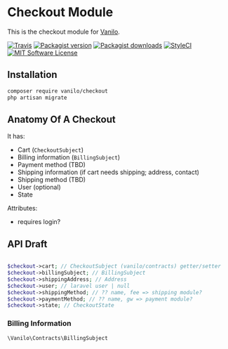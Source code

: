 # Checkout Module

This is the checkout module for [Vanilo](https://vanilo.io).

[![Travis](https://img.shields.io/travis/vanilophp/checkout.svg?style=flat-square)](https://travis-ci.org/vanilophp/checkout)
[![Packagist version](https://img.shields.io/packagist/vpre/vanilo/checkout.svg?style=flat-square)](https://packagist.org/packages/vanilo/checkout)
[![Packagist downloads](https://img.shields.io/packagist/dt/vanilo/checkout.svg?style=flat-square)](https://packagist.org/packages/vanilo/checkout)
[![StyleCI](https://styleci.io/repos/109258256/shield?branch=master)](https://styleci.io/repos/109258256)
[![MIT Software License](https://img.shields.io/badge/license-MIT-blue.svg?style=flat-square)](LICENSE.md)

## Installation

```bash
composer require vanilo/checkout
php artisan migrate
```

## Anatomy Of A Checkout

It has:

- Cart (`CheckoutSubject`)
- Billing information (`BillingSubject`)
- Payment method (TBD)
- Shipping information (if cart needs shipping; address, contact)
- Shipping method (TBD)
- User (optional)
- State

Attributes:

- requires login?

## API Draft

```php

$checkout->cart; // CheckoutSubject (vanilo/contracts) getter/setter
$checkout->billingSubject; // BillingSubject
$checkout->shippingAddress; // Address
$checkout->user; // laravel user | null
$checkout->shippingMethod; // ?? name, fee => shipping module?
$checkout->paymentMethod; // ?? name, gw => payment module?
$checkout->state; // CheckoutState
```

### Billing Information

`\Vanilo\Contracts\BillingSubject`